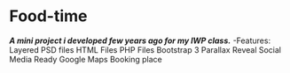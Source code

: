 # Food-time
***A mini project i developed few years ago for my IWP class.***
-Features:
Layered PSD files
HTML Files
PHP Files
Bootstrap 3
Parallax
Reveal
Social Media Ready
Google Maps
Booking place

